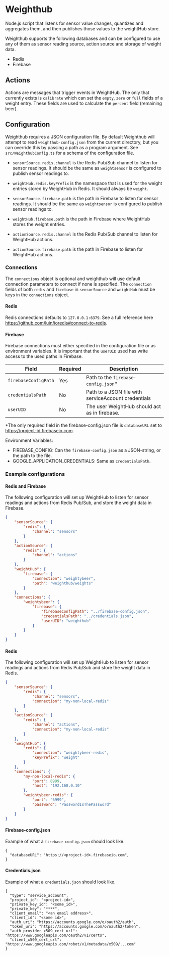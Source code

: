 # Weighthub

Node.js script that listens for sensor value changes, quantizes and aggregates them, and then publishes those values to the weightHub store.

Weighthub supports the following databases and can be configured
to use any of them as sensor reading source, action source and storage of
weight data.
* Redis
* Firebase

## Actions
Actions are messages that trigger events in WeightHub. The only that currently exists is `calibrate` which can set the `empty`, `zero` or `full` fields of a weight entry. These fields are used to calculate the `percent` field (remaining beer).

## Configuration

Weighthub requires a JSON configuration file. By default Weighthub
will attempt to read `weighthub-config.json` from the current directory, but you can override this by passing a path as a program argument. See `src/WeighthubConfig.ts` for a schema of the configuration file.

* `sensorSource.redis.channel` is the Redis Pub/Sub channel to listen for sensor readings. It should be the same as `weightsensor` is configured to publish sensor readings to.

* `weightHub.redis.keyPrefix` is the namespace that is used for the weight entries stored by WeightHub in Redis. It should always be `weight`.

* `sensorSource.firebase.path` is the path in Firebase to listen for sensor readings. It should be the same as `weightsensor` is configured to publish sensor readings to.

* `weightHub.firebase.path` is the path in Firebase where WeightHub stores the weight entries.

* `actionSource.redis.channel` is the Redis Pub/Sub channel to listen for WeightHub actions.

* `actionSource.firebase.path` is the path in Firebase to listen for WeightHub actions.

### Connections
The `connections` object is optional and weighthub will use default connection parameters to connect if none is specified. The `connection` fields of both `redis` and `firebase` in `sensorSource` and `weightHub` must be keys in the `connections` object.

#### Redis
Redis connections defaults to `127.0.0.1:6379`. See a full reference here https://github.com/luin/ioredis#connect-to-redis.

#### Firebase
Firebase connections must either specified in the configuration file or as environment variables. It is important that the `userUID` used has write access to the used paths in Firebase.

| Field                 | Required  |           Description                               |
| --------------------- | ----      | -----------                                         |
| `firebaseConfigPath`  | Yes       | Path to the `firebase-config.json`*                  |
| `credentialsPath`     | No        | Path to a JSON file with serviceAccount credentials |
| `userUID`             | No        | The user WeightHub should act as in firebase.       |

*The only required field in the firebase-config.json file is `databaseURL` set to https://project-id.firebaseio.com.

Environment Variables:
* FIREBASE_CONFIG: Can the `firebase-config.json` as a JSON-string, or the path to the file.
* GOOGLE_APPLICATION_CREDENTIALS: Same as `credentialsPath`.


### Example configurations

#### Redis and Firebase
The following configuration will set up WeightHub to listen for sensor readings and actions from Redis Pub/Sub, and store the weight data in Firebase.

```JSON
{
    "sensorSource": {
        "redis": {
            "channel": "sensors"
        }
    },
    "actionSource": {
        "redis": {
            "channel": "actions"
        }
    },
    "weightHub": {
        "firebase": {
            "connection": "weightybeer",
            "path": "weighthub/weights"
        }
    },
    "connections": {
        "weightybeer": {
            "firebase": {
                "firebaseConfigPath": "../firebase-config.json",
                "credentialsPath": "../credentials.json",
                "userUID": "weighthub"
            }
        }
    }
}
```

#### Redis
The following configuration will set up WeightHub to listen for sensor readings and actions from Redis Pub/Sub and store the weight data in Redis.

```JSON
{
    "sensorSource": {
        "redis": {
            "channel": "sensors",
            "connection": "my-non-local-redis"
        }
    },
    "actionSource": {
        "redis": {
            "channel": "actions",
            "connection": "my-non-local-redis"
        }
    },
    "weightHub": {
        "redis": {
            "connection": "weightybeer-redis",
            "keyPrefix": "weight"
        }
    },
    "connections": {
        "my-non-local-redis": {
            "port": 8999,
            "host": "192.168.0.10"
        },
        "weightybeer-redis": {
            "port": "6999",
            "password": "PasswordIsThePassword"
        }
    }
}
```

#### Firebase-config.json
Example of what a `firebase-config.json` should look like.
```
{
  "databaseURL": "https://<project-id>.firebaseio.com",
}
```

#### Credentials.json
Example of what a `credentials.json` should look like.
```
{
  "type": "service_account",
  "project_id": "<project-id>",
  "private_key_id": "<some_id>",
  "private_key": "****",
  "client_email": "<an email address>",
  "client_id": "<some id>",
  "auth_uri": "https://accounts.google.com/o/oauth2/auth",
  "token_uri": "https://accounts.google.com/o/oauth2/token",
  "auth_provider_x509_cert_url": "https://www.googleapis.com/oauth2/v1/certs",
  "client_x509_cert_url": "https://www.googleapis.com/robot/v1/metadata/x509/...com"
}
```
